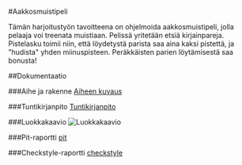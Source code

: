 #Aakkosmuistipeli
 
Tämän harjoitustyön tavoitteena on ohjelmoida aakkosmuistipeli, jolla pelaaja voi treenata muistiaan.
Pelissä yritetään etsiä kirjainpareja. 
Pistelasku toimii niin, että löydetystä parista saa aina kaksi pistettä,
ja "hudista" yhden miinuspisteen. Peräkkäisten parien löytämisestä saa bonusta!

##Dokumentaatio

###Aihe ja rakenne
[Aiheen kuvaus](Dokumentaatio/aiheenKuvausJaRakenne.md)

###Tuntikirjanpito
[Tuntikirjanpito](Dokumentaatio/tuntikirjanpito.md)

###Luokkakaavio
![Luokkakaavio](http://yuml.me/1c0f24d5 "Luokkakaavio")

###Pit-raportti
[pit](http://htmlpreview.github.io/?https://github.com/MaijaMahlamaki/Aakkosmuistipeli/blob/master/Muistipeli/target/pit-reports/201610141011/index.html)

###Checkstyle-raportti
[checkstyle](http://htmlpreview.github.io/?https://github.com/MaijaMahlamaki/Aakkosmuistipeli/blob/master/Muistipeli/checkstyle.xml)
